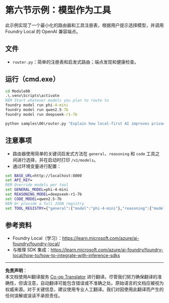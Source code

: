 <!--
CO_OP_TRANSLATOR_METADATA:
{
  "original_hash": "7f0c6af41a1ae2c5a770c8170da8bd6e",
  "translation_date": "2025-09-30T23:20:31+00:00",
  "source_file": "Module08/samples/06/README.md",
  "language_code": "zh"
}
-->
# 第六节示例：模型作为工具

此示例实现了一个最小化的路由器和工具注册表，根据用户提示选择模型，并调用 Foundry Local 的 OpenAI 兼容端点。

## 文件
- `router.py`：简单的注册表和启发式路由；端点发现和健康检查。

## 运行（cmd.exe）
```cmd
cd Module08
.\.venv\Scripts\activate
REM Start whatever models you plan to route to
foundry model run phi-4-mini
foundry model run qwen2.5-7b
foundry model run deepseek-r1-7b

python samples\06\router.py "Explain how local-first AI improves privacy in two sentences."
```

## 注意事项
- 路由器使用简单的关键词启发式方法在 `general`、`reasoning` 和 `code` 工具之间进行选择，并在启动时打印 `/v1/models`。
- 通过环境变量进行配置：
```cmd
set BASE_URL=http://localhost:8000
set API_KEY=
REM Override models per tool
set GENERAL_MODEL=phi-4-mini
set REASONING_MODEL=deepseek-r1-7b
set CODE_MODEL=qwen2.5-7b
REM Or provide a full JSON registry
set TOOL_REGISTRY={"general":{"model":"phi-4-mini"},"reasoning":{"model":"deepseek-r1-7b"},"code":{"model":"qwen2.5-7b"}}
```

## 参考资料
- Foundry Local（学习）：https://learn.microsoft.com/azure/ai-foundry/foundry-local/
- 与推理 SDK 集成：https://learn.microsoft.com/azure/ai-foundry/foundry-local/how-to/how-to-integrate-with-inference-sdks

---

**免责声明**：  
本文档使用AI翻译服务 [Co-op Translator](https://github.com/Azure/co-op-translator) 进行翻译。尽管我们努力确保翻译的准确性，但请注意，自动翻译可能包含错误或不准确之处。原始语言的文档应被视为权威来源。对于关键信息，建议使用专业人工翻译。我们对因使用此翻译而产生的任何误解或误读不承担责任。